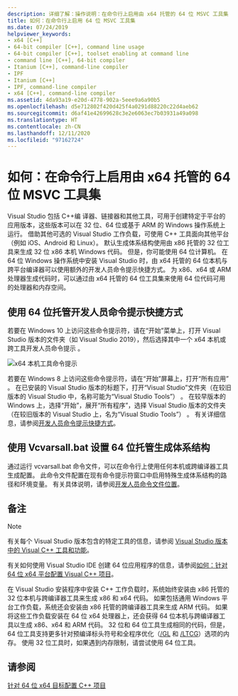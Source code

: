 ```yaml
---
description: 详细了解：操作说明：在命令行上启用由 x64 托管的 64 位 MSVC 工具集
title: 如何：在命令行上启用 64 位 MSVC 工具集
ms.date: 07/24/2019
helpviewer_keywords:
- x64 [C++]
- 64-bit compiler [C++], command line usage
- 64-bit compiler [C++], toolset enabling at command line
- command line [C++], 64-bit compiler
- Itanium [C++], command-line compiler
- IPF
- Itanium [C++]
- IPF, command-line compiler
- x64 [C++], command-line compiler
ms.assetid: 4da93a19-e20d-4778-902a-5eee9a6a90b5
ms.openlocfilehash: d5e712802f420d425f4a0291d88220c22d4aeb62
ms.sourcegitcommit: d6af41e42699628c3e2e6063ec7b03931a49a098
ms.translationtype: HT
ms.contentlocale: zh-CN
ms.lasthandoff: 12/11/2020
ms.locfileid: "97162724"
---
```

# <a name="how-to-enable-a-64-bit-x64-hosted-msvc-toolset-on-the-command-line"></a>如何：在命令行上启用由 x64 托管的 64 位 MSVC 工具集

Visual Studio 包括 C++编 译器、链接器和其他工具，可用于创建特定于平台的应用版本，这些版本可以在 32 位、64 位或基于 ARM 的 Windows 操作系统上运行。 借助其他可选的 Visual Studio 工作负载，可使用 C++ 工具面向其他平台（例如 iOS、Android 和 Linux）。 默认生成体系结构使用由 x86 托管的 32 位工具来生成 32 位 x86 本机 Windows 代码。 但是，你可能使用 64 位计算机。 在 64 位 Windows 操作系统中安装 Visual Studio 时，由 x64 托管的 64 位本机与跨平台编译器可以使用额外的开发人员命令提示快捷方式。 为 x86、x64 或 ARM 处理器生成代码时，可以通过由 x64 托管的 64 位工具集来使用 64 位代码可用的处理器和内存空间。

## <a name="use-a-64-bit-hosted-developer-command-prompt-shortcut"></a>使用 64 位托管开发人员命令提示快捷方式

若要在 Windows 10 上访问这些命令提示符，请在“开始”菜单上，打开 Visual Studio 版本的文件夹（如 Visual Studio 2019），然后选择其中一个 x64 本机或跨工具开发人员命令提示   。

![x64 本机工具命令提示](media/x64-native-tools-command-prompt.png "“开始”菜单中的 x64 本机工具")

若要在 Windows 8 上访问这些命令提示符，请在“开始”屏幕上，打开“所有应用”   。 在已安装的 Visual Studio 版本的标题下，打开“Visual Studio”文件夹（在较旧版本的 Visual Studio 中，名称可能为“Visual Studio Tools”）   。 在较早版本的 Windows 上，选择“开始”，展开“所有程序”，选择 Visual Studio 版本的文件夹（在较旧版本的 Visual Studio 上，名为“Visual Studio Tools”）     。 有关详细信息，请参阅[开发人员命令提示快捷方式](building-on-the-command-line.md#developer_command_prompt_shortcuts)。

## <a name="use-vcvarsallbat-to-set-a-64-bit-hosted-build-architecture"></a>使用 Vcvarsall.bat 设置 64 位托管生成体系结构

通过运行 vcvarsall.bat 命令文件，可以在命令行上使用任何本机或跨编译器工具 生成配置。 此命令文件配置在现有命令提示符窗口中启用特殊生成体系结构的路径和环境变量。 有关具体说明，请参阅[开发人员命令文件位置](building-on-the-command-line.md#developer_command_file_locations)。

## <a name="remarks"></a>备注

> [!NOTE]
> 有关每个 Visual Studio 版本包含的特定工具的信息，请参阅 [Visual Studio 版本中的 Visual C++ 工具和功能](../overview/visual-cpp-tools-and-features-in-visual-studio-editions.md)。
>
> 有关如何使用 Visual Studio IDE 创建 64 位应用程序的信息，请参阅[如何：针对 64 位 x64 平台配置 Visual C++ 项目](how-to-configure-visual-cpp-projects-to-target-64-bit-platforms.md)。

在 Visual Studio 安装程序中安装 C++ 工作负载时，系统始终安装由 x86 托管的 32 位本机与跨编译器工具来生成 x86 和 x64 代码。 如果包括通用 Windows 平台工作负载，系统还会安装由 x86 托管的跨编译器工具来生成 ARM 代码。 如果将这些工作负载安装在 64 位 x64 处理器上，还会获得 64 位本机与跨编译器工具以生成 x86、x64 和 ARM 代码。 32 位和 64 位工具生成相同的代码，但是，64 位工具支持更多针对预编译标头符号和全程序优化（[/GL](reference/gl-whole-program-optimization.md) 和 [/LTCG](reference/ltcg-link-time-code-generation.md)）选项的内存。 使用 32 位工具时，如果遇到内存限制，请尝试使用 64 位工具。

## <a name="see-also"></a>请参阅

[针对 64 位 x64 目标配置 C++ 项目](configuring-programs-for-64-bit-visual-cpp.md)<br/>
